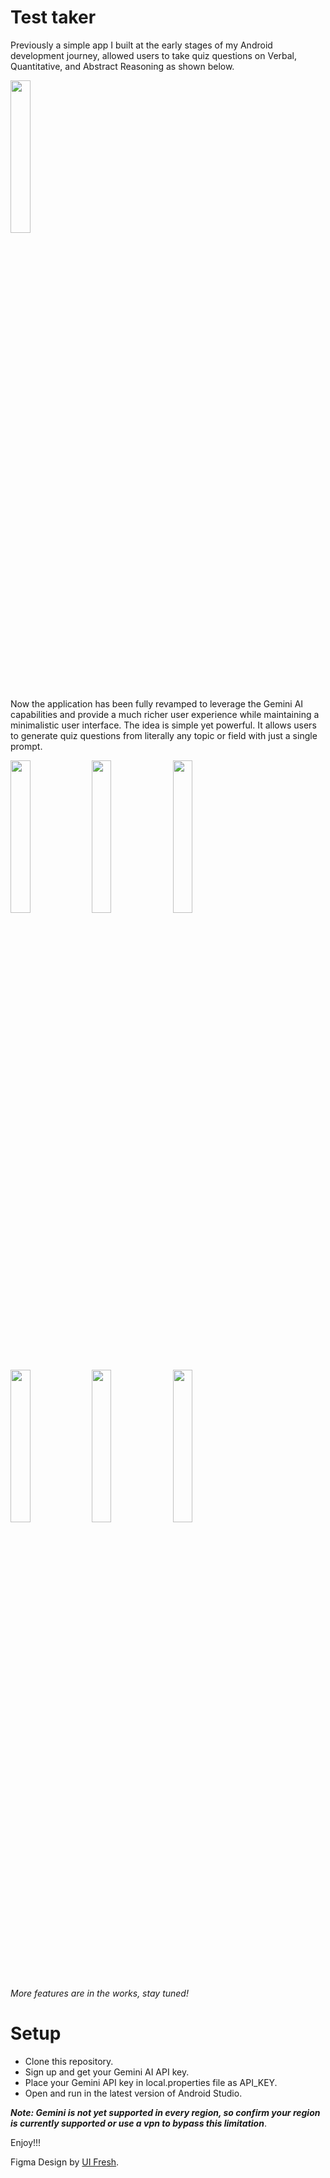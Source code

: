 # Test taker
Previously a simple app I built at the early stages of my Android development journey, allowed users to take quiz questions on Verbal, Quantitative, and Abstract Reasoning as shown below.

<img src="https://user-images.githubusercontent.com/47523119/121693269-e3d74680-cac0-11eb-8b16-124cb66b9bdf.png" width=25% height=25%>

Now the application has been fully revamped to leverage the Gemini AI capabilities and provide a much richer user experience while maintaining a minimalistic user interface.
The idea is simple yet powerful. It allows users to generate quiz questions from literally any topic or field with just a single prompt.

<p float="center">
  <img src="https://github.com/Austinepass/Test-taker/assets/47523119/18031827-7f0b-459e-9528-b149fe875786" width=25% height=25% />
  <img src="https://github.com/Austinepass/Test-taker/assets/47523119/a4f72576-a5c8-4a88-8c3f-9846183ff6ad" width=25% height=25% />
  <img src="https://github.com/Austinepass/Test-taker/assets/47523119/aa2eeebd-635b-4337-b146-a8fdeea4daff" width=25% height=25% />
  <img src="https://github.com/Austinepass/Test-taker/assets/47523119/1c915a03-48a8-4b7f-904f-ef5fc24f1209" width=25% height=25% />
  <img src="https://github.com/Austinepass/Test-taker/assets/47523119/7ccbf722-a7b0-40f7-ab5c-44de908156ba" width=25% height=25% />
  <img src="https://github.com/Austinepass/Test-taker/assets/47523119/a70789fe-5c38-43d7-af6f-9efb4f62e545" width=25% height=25% />
</p>

_More features are in the works, stay tuned!_

# Setup
- Clone this repository.
- Sign up and get your Gemini AI API key.
- Place your Gemini API key in local.properties file as API_KEY.
- Open and run in the latest version of Android Studio.

***Note: Gemini is not yet supported in every region, so confirm your region is currently supported or use a vpn to bypass this limitation***.

Enjoy!!!


Figma Design by [UI Fresh](https://uifresh.net/product/quiz-app-ui-template/).
